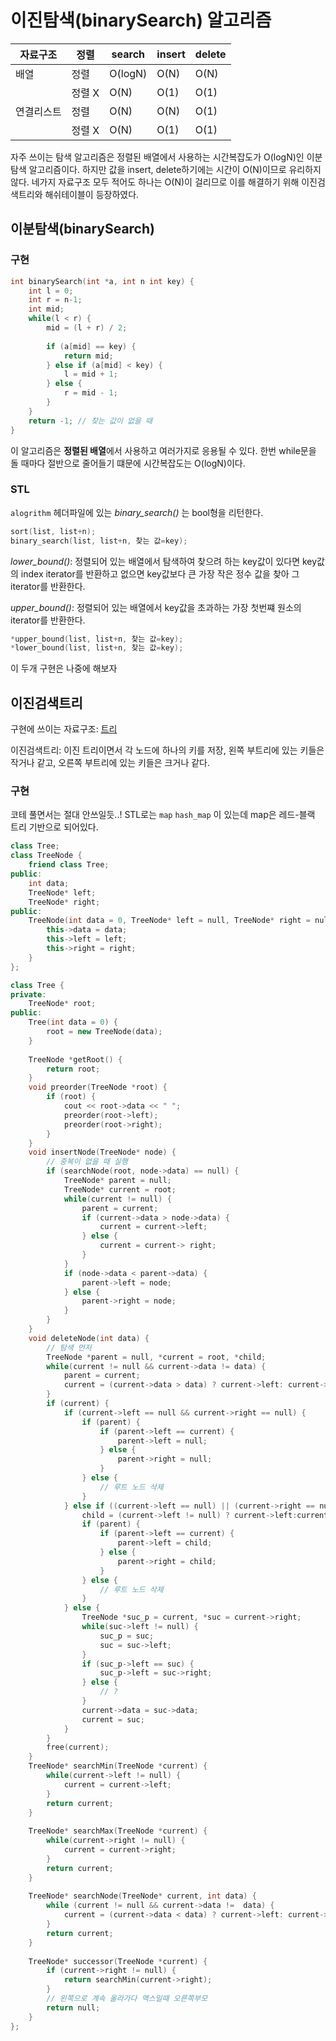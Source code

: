 # 이진탐색(binarySearch) 알고리즘

| 자료구조   | 정렬   | search  | insert | delete |
| ---------- | ------ | ------- | ------ | ------ |
| 배열       | 정렬   | O(logN) | O(N)   | O(N)   |
|            | 정렬 X | O(N)    | O(1)   | O(1)   |
| 연결리스트 | 정렬   | O(N)    | O(N)   | O(1)   |
|            | 정렬 X | O(N)    | O(1)   | O(1)   |

자주 쓰이는 탐색 알고리즘은 정렬된 배열에서 사용하는 시간복잡도가 O(logN)인 이분탐색 알고리즘이다. 하지만 값을 insert, delete하기에는 시간이 O(N)이므로 유리하지 않다. 네가지 자료구조 모두 적어도 하나는 O(N)이 걸리므로 이를 해결하기 위해 이진검색트리와 해쉬테이블이 등장하였다. 

## 이분탐색(binarySearch)

### 구현

```c++
int binarySearch(int *a, int n int key) {
    int l = 0;
    int r = n-1;
    int mid;
    while(l < r) {
        mid = (l + r) / 2;
        
        if (a[mid] == key) {
            return mid;
        } else if (a[mid] < key) {
            l = mid + 1;
        } else {
            r = mid - 1;
        }
    }
    return -1; // 찾는 값이 없을 때
}
```

이 알고리즘은 **정렬된 배열**에서 사용하고 여러가지로 응용될 수 있다. 한번 while문을 돌 때마다 절반으로 줄어들기 떄문에 시간복잡도는 O(logN)이다.

### STL

`alogrithm` 헤더파일에 있는 *binary_search()* 는 bool형을 리턴한다.

```c++
sort(list, list+n);
binary_search(list, list+n, 찾는 값=key);
```

*lower_bound()*: 정렬되어 있는 배열에서 탐색하여 찾으려 하는 key값이 있다면 key값의 index iterator를 반환하고 없으면 key값보다 큰 가장 작은 정수 값을 찾아 그 iterator를 반환한다.

*upper_bound()*: 정렬되어 있는 배열에서 key값을 초과하는 가장 첫번쨰 원소의 iterator를 반환한다.

```c++
*upper_bound(list, list+n, 찾는 값=key);
*lower_bound(list, list+n, 찾는 값=key);
```

이 두개 구현은 나중에 해보자



##  이진검색트리

구현에 쓰이는 자료구조: [트리](../Algorithm/자료구조---트리(Tree).cpp)

이진검색트리: 이진 트리이면서 각 노드에 하나의 키를 저장, 왼쪽 부트리에 있는 키들은 작거나 같고, 오른쪽 부트리에 있는 키들은 크거나 같다.

### 구현

코테 풀면서는 절대 안쓰일듯..! STL로는 `map` `hash_map` 이 있는데 map은 레드-블랙 트리 기반으로 되어있다.

```c++
class Tree;
class TreeNode {
    friend class Tree;
public:
    int data;
    TreeNode* left;
    TreeNode* right;
public:
    TreeNode(int data = 0, TreeNode* left = null, TreeNode* right = null) {
        this->data = data;
        this->left = left;
        this->right = right;
    }
};

class Tree {
private:
    TreeNode* root;
public:
    Tree(int data = 0) {
        root = new TreeNode(data);
    }
    
    TreeNode *getRoot() {
        return root;
    }
    void preorder(TreeNode *root) {
        if (root) {
            cout << root->data << " ";
            preorder(root->left);
            preorder(root->right);
        }
    }
    void insertNode(TreeNode* node) {
        // 중복이 없을 때 실행
        if (searchNode(root, node->data) == null) {
            TreeNode* parent = null;
            TreeNode* current = root;
            while(current != null) {
                parent = current;
                if (current->data > node->data) {
                    current = current->left;
                } else {
                    current = current-> right;
                }
            }
            if (node->data < parent->data) {
                parent->left = node;
            } else {
                parent->right = node;
            }
        }
    }
    void deleteNode(int data) {
        // 탐색 먼저
        TreeNode *parent = null, *current = root, *child;
        while(current != null && current->data != data) {
            parent = current;
            current = (current->data > data) ? current->left: current->right;
        }
        if (current) {
            if (current->left == null && current->right == null) {
                if (parent) {
                    if (parent->left == current) {
                        parent->left = null;
                    } else {
                        parent->right = null;
                    }
                } else {
                    // 루트 노드 삭제
                }
            } else if ((current->left == null) || (current->right == null)) {
                child = (current->left != null) ? current->left:current->right;
                if (parent) {
                    if (parent->left == current) {
                        parent->left = child;
                    } else {
                        parent->right = child;
                    }
                } else {
                    // 루트 노드 삭제
                }
            } else {
                TreeNode *suc_p = current, *suc = current->right;
                while(suc->left != null) {
                    suc_p = suc;
                    suc = suc->left;
                }
                if (suc_p->left == suc) {
                    suc_p->left = suc->right;
                } else {
                    // ?
                }
                current->data = suc->data;
                current = suc;
            }
        }
        free(current);
    }
    TreeNode* searchMin(TreeNode *current) {
        while(current->left != null) {
            current = current->left;
        }
        return current;
    }
    
    TreeNode* searchMax(TreeNode *current) {
        while(current->right != null) {
            current = current->right;
        }
        return current;
    }
    
    TreeNode* searchNode(TreeNode* current, int data) {
        while (current != null && current->data !=  data) {
            current = (current->data < data) ? current->left: current->right;
        }
        return current;
    }
    
    TreeNode* successor(TreeNode *current) {
        if (current->right != null) {
            return searchMin(current->right);
        }
        // 왼쪽으로 계속 올라가다 맥스일때 오른쪽부모
        return null;
    }
};
 
```





